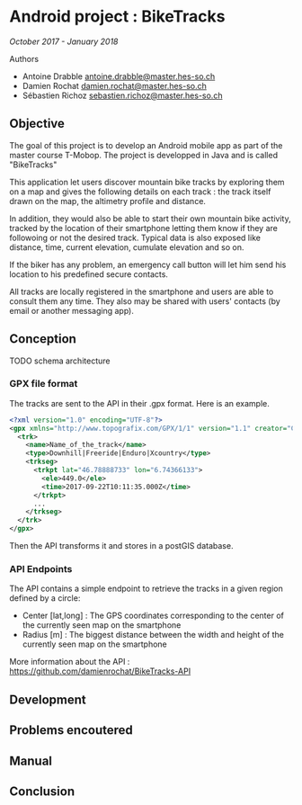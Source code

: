 # Android project : BikeTracks

*October 2017 - January 2018*

Authors
- Antoine Drabble <antoine.drabble@master.hes-so.ch>
- Damien Rochat <damien.rochat@master.hes-so.ch>
- Sébastien Richoz <sebastien.richoz@master.hes-so.ch>

## Objective
The goal of this project is to develop an Android mobile app as part of the master course T-Mobop. The project is developped in Java and is called "BikeTracks"

This application let users discover mountain bike tracks by exploring them on a map and gives the following details on each track : the track itself drawn on the map, the altimetry profile and distance.

In addition, they would also be able to start their own mountain bike activity, tracked by the location of their smartphone letting them know if they are followoing or not the desired track. Typical data is also exposed like distance, time, current elevation, cumulate elevation and so on.

If the biker has any problem, an emergency call button will let him send his location to his predefined secure contacts.

All tracks are locally registered in the smartphone and users are able to consult them any time. They also may be shared with users' contacts (by email or another messaging app).

## Conception

TODO schema architecture

### GPX file format
The tracks are sent to the API in their .gpx format. Here is an example.
```xml
<?xml version="1.0" encoding="UTF-8"?>
<gpx xmlns="http://www.topografix.com/GPX/1/1" version="1.1" creator="Creator_name">
  <trk>
    <name>Name_of_the_track</name>
    <type>Downhill|Freeride|Enduro|Xcountry</type>
    <trkseg>
      <trkpt lat="46.78888733" lon="6.74366133">
        <ele>449.0</ele>
        <time>2017-09-22T10:11:35.000Z</time>
      </trkpt>
      ...
    </trkseg>
  </trk>
</gpx>
```
Then the API transforms it and stores in a postGIS database.

### API Endpoints
The API contains a simple endpoint to retrieve the tracks in a given region defined by a circle:
- Center [lat,long] : The GPS coordinates corresponding to the center of the currently seen map on the smartphone
- Radius [m] : The biggest distance between the width and height of the currently seen map on the smartphone

More information about the API : https://github.com/damienrochat/BikeTracks-API

## Development
## Problems encoutered
## Manual
## Conclusion
